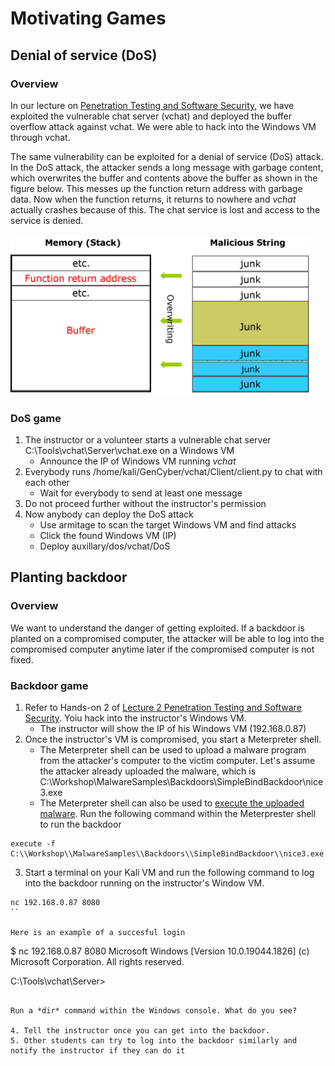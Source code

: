 # Motivating Games 

## Denial of service (DoS)

### Overview
In our lecture on <a href="https://github.com/xinwenfu/GenCyber/tree/main/SoftwareSecurity">Penetration Testing and Software Security</a>, we have exploited the vulnerable chat server (vchat) and deployed the buffer overflow attack against vchat. We were able to hack into the Windows VM through vchat.

The same vulnerability can be exploited for a denial of service (DoS) attack. In the DoS attack, the attacker sends a long message with garbage content, which overwrites the buffer and contents above the buffer as shown in the figure below. This messes up the function return address with garbage data. Now when the function returns, it returns to nowhere and *vchat* actually crashes because of this. The chat service is lost and access to the service is denied.

<img src="../Imgs/BufferOverflow-junk.png" width=480>

### DoS game

1. The instructor or a volunteer starts a vulnerable chat server C:\Tools\vchat\Server\vchat.exe on a Windows VM
   - Announce the IP of Windows VM running *vchat*
2. Everybody runs /home/kali/GenCyber/vchat/Client/client.py to chat with each other
   - Wait for everybody to send at least one message
3. Do not proceed further without the instructor's permission
4. Now anybody can deploy the DoS attack
   - Use armitage to scan the target Windows VM and find attacks
   - Click the found Windows VM (IP)
   - Deploy auxillary/dos/vchat/DoS

## Planting backdoor

### Overview

We want to understand the danger of getting exploited. If a backdoor is planted on a compromised computer, the attacker will be able to log into the compromised computer anytime later if the compromised computer is not fixed. 

### Backdoor game

1. Refer to Hands-on 2 of <a href="https://github.com/xinwenfu/GenCyber/tree/main/SoftwareSecurity">Lecture 2 Penetration Testing and Software Security</a>. Yoiu hack into the instructor's Windows VM.
   - The instructor will show the IP of his Windows VM (192.168.0.87)
2. Once the instructor's VM is compromised, you start a Meterpreter shell. 
   - The Meterpreter shell can be used to upload a malware program from the attacker's computer to the victim computer. Let's assume the attacker already uploaded the malware, which is C:\Workshop\MalwareSamples\Backdoors\SimpleBindBackdoor\nice3.exe
   - The Meterpreter shell can also be used to <a href="https://pentestwiki.org/metasploit-meterpreter-cheat-sheet/">execute the uploaded malware</a>. Run the following command within the Meterprester shell to run the backdoor
```
execute -f C:\\Workshop\\MalwareSamples\\Backdoors\\SimpleBindBackdoor\\nice3.exe
```
3. Start a terminal on your Kali VM and run the following command to log into the backdoor running on the instructor's Window VM. 
```
nc 192.168.0.87 8080
``

Here is an example of a succesful login
```
$ nc 192.168.0.87 8080
Microsoft Windows [Version 10.0.19044.1826]
(c) Microsoft Corporation. All rights reserved.

C:\Tools\vchat\Server>
```

Run a *dir* command within the Windows console. What do you see?

4. Tell the instructor once you can get into the backdoor. 
5. Other students can try to log into the backdoor similarly and notify the instructor if they can do it
